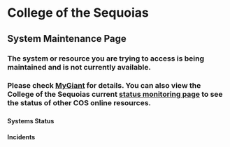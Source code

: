 # College of the Sequoias

## System Maintenance Page

### The system or resource you are trying to access is being maintained and is not currently available.

### Please check [MyGiant](https://mygiant.cos.edu) for details.  You can also view the College of the Sequoias current [status monitoring page](https://stats.uptimerobot.com/qrG6lF12W7) to see the status of other COS online resources.

<div class="panel" id="panel">
    <div class="panel-heading">
        <h3 class="panel-title" id="paneltitle"></h3>
    </div>
</div>
<h4 class="page-header">Systems Status</h4>
<div class="list-group" id="services"></div>
<h4 class="page-header">Incidents</h4>
<div class="timeline-centered" id="incidents"></div>
